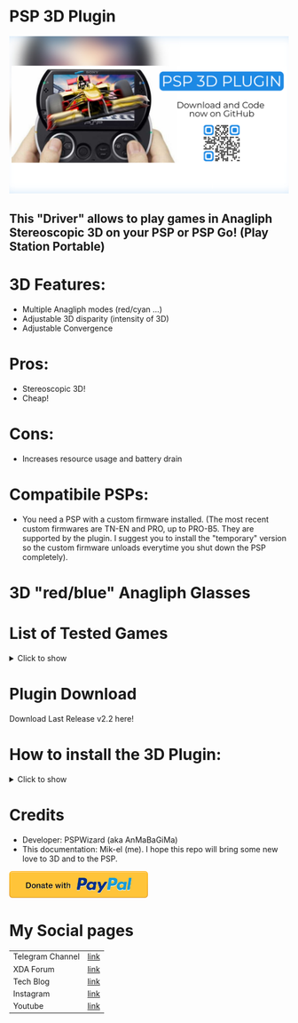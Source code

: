 # PSP 3D Plugin
<img src="images/psp_cover.png"
      alt="closeup"
      width="1080"/>
## This "Driver" allows to play games in Anagliph Stereoscopic 3D on your PSP or PSP Go! (Play Station Portable)


# 3D Features:
- Multiple Anagliph modes (red/cyan ...)
- Adjustable 3D disparity (intensity of 3D)
- Adjustable Convergence

# Pros:
- Stereoscopic 3D!
- Cheap!

# Cons:
- Increases resource usage and battery drain

# Compatibile PSPs:
- You need a PSP with a custom firmware installed. (The most recent custom firmwares are TN-EN and PRO, up to PRO-B5. They are supported by the plugin. I suggest you to install the "temporary" version so the custom firmware unloads everytime you shut down the PSP completely).

# 3D "red/blue" Anagliph Glasses


# List of Tested Games
<details>
  <summary>Click to show</summary>
  <br />
- Ace Combat X | Compatible  <br />
- Ape Escape | Compatible <br />
- Archer MacLean's Mercury | Compatible <br />
- Army of 2 - the 40th day | Flickers a lot <br />
- Army of TWO 40th Day | Compatible <br />
- Black Rock Shooter [JPN] | Compatible <br />
- Bubble Bobble Evolution | Compatible <br />
- Carnivores (PSN) | Compatible <br />
- Coded Arms Contagion | Compatible <br />
- Crush | Compatible <br />
- Dave Mirra BMX | Compatible <br />
- Dead Or Alive Paradise | Compatible <br />
- Dead to Rights: Reckoning | Compatible <br />
- Death Jr | Compatible <br />
- Dissidia 012 | Compatible <br />
- Dissidia Final Fantasy | Compatible <br />
- Enigmo | Compatible <br />
- Eragon | Compatible <br />
- FIFA 11 | Compatible <br />
- FIFA 12 | Compatible <br />
- Final Fantasy Crisis Core | Flickers <br />
- Final Fantasy IV Collection | Compatible <br />
- FTB2 (Socom USNavy Seals Fireteam Bravo 2) | Compatible <br />
- Full Metal Alchemist | Compatible <br />
- Gods Eater Burst | Flickers <br />
- Grip shift | Compatible <br />
- Idolm@ster SP: Missing Moon [JPN] | Compatible <br />
- Idolm@ster SP: Perfect Sun [JPN] | Compatible <br />
- Idolm@ster SP: Wandering Star [JPN] | Compatible <br />
- Jack and Daxter - The final frontier | Compatible <br />
- Jak and Daxter: The Lost Frontier | Compatible <br />
- Kingdom Hearts birth by sleep | Compatible <br />
- Lemmings | Compatible <br />
- Little Big Planet | Compatible <br />
- MediEvil: Resurrection | Compatible <br />
- Megaman Maverick Hunter | Compatible <br />
- Megaman Powered Up | Compatible <br />
- Metal Gear Solid - Opps and Opps + | Compatible <br />
- Monster Hunter Freedom | Compatible <br />
- Monster Hunter Freedom 2 | Compatible <br />
- Monster Hunter Freedom Unite | Compatible <br />
- Motorstorm Artic Age | Compatible <br />
- Naruto Ultimate Ninja Heroes | Compatible <br />
- Naruto Ultimate Ninja Heroes 2 | Compatible <br />
- NHL 7 | Compatible <br />
- Over The Hedge Hammy Goes Nuts | Compatible <br />
- Patapon | Compatible <br />
- Patapon 2 | Compatible <br />
- Phantom Brave | Compatible <br />
- Prince of Persia - Revelations | Compatible <br />
- Prince of Persia - Rival Swords | Compatible <br />
- Prinny Can I Really Be The Hero? | Compatible <br />
- Ratchet & Clank - Size Matters | Compatible <br />
- Ridge Racer 2 | Compatible <br />
- Ridge Racer | Compatible <br />
- Secret Agent Clank | Compatible <br />
- Siphon Filter - Dark Mirror | Compatible <br />
- Soul Calibur Broken Destiny | Compatible <br />
- Spiderman Friend Or Foe | Compatible <br />
- Star Wars Battlefront - Elite Squadron | Compatible <br />
- Star Wars Battlefront II | Compatible <br />
- The 3rd birthday | Compatible <br />
- The Eye of Judgment Legends | Compatible <br />
- Transformers | Compatible <br />
- Transformers Revenge Of The Fallen | Compatible <br />
- Tomb Raider - Legends | Flicker a little <br />
- Turtles | Compatible <br />
- Undead Knight | Compatible <br />
- Ultimate Ghost And Goblin | Compatible <br />
- Vulcanus - Seek and Destroy | Compatible <br />
- Wipeout Pulse | Compatible <br />
- Wipeout Pure | Compatible <br />
- Worms² | Compatible <br />
- Young Thor | Compatible <br />
- Yu-Gi-Oh! Tag Force | Compatible <br />
- ... more! <br />
</details>

# Plugin Download
Download Last Release v2.2 here!

# How to install the 3D Plugin:  
<details>
  <summary>Click to show</summary>
  <br/>
- Download the 3D Plugin .zip archive from this page <br/>
- Extract the plugin into the root folder of your PSP <br/>
- If you have a PSP, Open the game.txt file and add this line: ms0:/seplugins/psp3d.prx 1 <br/>
- Instad, if you have a PSP Go, Open the game.txt file and add this line: ef0:/seplugins/psp3d.prx 1 <br/>
- Deactivate PSP HUD <br/>
- Deactivate Custom Home Plugin <br/>
- Open the 3D menu pressing the musical note key on the PSP <br/>
  
</details>


# Credits
- Developer: PSPWizard (aka AnMaBaGiMa)
- This documentation: Mik-el (me). I hope this repo will bring some new love to 3D and to the PSP. 

<a href="https://paypal.me/donationMikel">
 <img src="images/donate_icon.png"
      alt="closeup"
      width="250"/></a>


# My Social pages
|  |  |
| ------ | ------ |
| Telegram Channel | [link][tg] |
| XDA Forum | [link][xda] |
| Tech Blog | [link][cam] |
| Instagram | [link][insta] |
| Youtube | [link][yt] |



[xda]: <http://bit.ly/2NBnhqB>
[insta]: <http://bit.ly/mikel_insta>
[yt]: <http://bit.ly/mikel_YT>
[paypal]: <https://paypal.me/donationMikel>
[cam]: <http://bit.ly/2mffw0h>
[tg]:<https://bit.ly/Mikel_TG>
